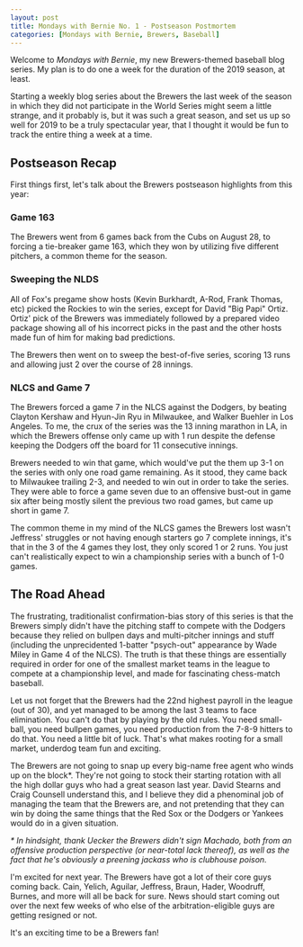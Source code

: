 ```yaml
---
layout: post
title: Mondays with Bernie No. 1 - Postseason Postmortem
categories: [Mondays with Bernie, Brewers, Baseball]
---
```


Welcome to _Mondays with Bernie_, my new Brewers-themed baseball
blog series. My plan is to do one a week for the duration of the 2019 season, at least.

Starting a weekly blog series about the Brewers the last week of the season
in which they did not participate in the World Series might seem a little strange,
and it probably is, but it was such a great season, and set us up so well for
2019 to be a truly spectacular year, that I thought it would be fun to track
the entire thing a week at a time.

## Postseason Recap

First things first, let's talk about the Brewers postseason highlights from this year:

### Game 163

The Brewers went from 6 games back from the Cubs on August 28, to forcing a tie-breaker
game 163, which they won by utilizing five different pitchers, a common theme for the season.

### Sweeping the NLDS

All of Fox's pregame show hosts (Kevin Burkhardt, A-Rod, Frank Thomas, etc) picked the Rockies
to win the series, except for David "Big Papi" Ortiz. Ortiz' pick of the Brewers was immediately
followed by a prepared video package showing all of his incorrect picks in the past and the other
hosts made fun of him for making bad predictions. 

The Brewers then went on to sweep the best-of-five series, scoring 13 runs and allowing just 2 over
the course of 28 innings.

### NLCS and Game 7

The Brewers forced a game 7 in the NLCS against the Dodgers, by beating Clayton Kershaw and Hyun-Jin Ryu
in Milwaukee, and Walker Buehler in Los Angeles. To me, the crux of the series was the 13 inning marathon
in LA, in which the Brewers offense only came up with 1 run despite the defense keeping the Dodgers off the
board for 11 consecutive innings. 

Brewers needed to win that game, which would've put the them up 3-1 on the series with only one road game remaining.
As it stood, they came back to Milwaukee trailing 2-3, and needed to win out in order to take the series. They were
able to force a game seven due to an offensive bust-out in game six after being mostly silent the previous two
road games, but came up short in game 7. 

The common theme in my mind of the NLCS games the Brewers lost wasn't Jeffress' struggles or not having enough starters go 7 complete innings, it's that in the 3 of the 4 games they lost, they only scored 1 or 2 runs. You just can't realistically expect to win a championship series with a bunch of 1-0 games.

## The Road Ahead

The frustrating, traditionalist confirmation-bias story of this series is that the Brewers simply didn't have
the pitching staff to compete with the Dodgers because they relied on bullpen days and multi-pitcher innings
and stuff (including the unprecidented 1-batter "psych-out" appearance by Wade Miley in Game 4 of the NLCS). The truth
is that these things are essentially required in order for one of the smallest market teams in the league to compete at
a championship level, and made for fascinating chess-match baseball.

Let us not forget that the Brewers had the 22nd highest payroll in the league (out of 30), and yet managed to be among
the last 3 teams to face elimination. You can't do that by playing by the old rules. You need small-ball, you need
bullpen games, you need production from the 7-8-9 hitters to do that. You need a little bit of luck. That's what makes
rooting for a small market, underdog team fun and exciting. 

The Brewers are not going to snap up every big-name free agent who winds up on the block*. They're not going to stock
their starting rotation with all the high dollar guys who had a great season last year. David Stearns and Craig Counsell
understand this, and I believe they did a phenominal job of managing the team that the Brewers are, and not pretending
that they can win by doing the same things that the Red Sox or the Dodgers or Yankees would do in a given situation.

_* In hindsight, thank Uecker the Brewers didn't sign Machado, both from an offensive production perspective (or near-total lack thereof), as well as the fact that he's
obviously a preening jackass who is clubhouse poison._

I'm excited for next year. The Brewers have got a lot of their core guys coming back. Cain, Yelich, Aguilar, Jeffress, Braun, Hader, 
Woodruff, Burnes, and more will all be back for sure. News should start coming out over the next few weeks of who else
of the arbitration-eligible guys are getting resigned or not. 

It's an exciting time to be a Brewers fan!